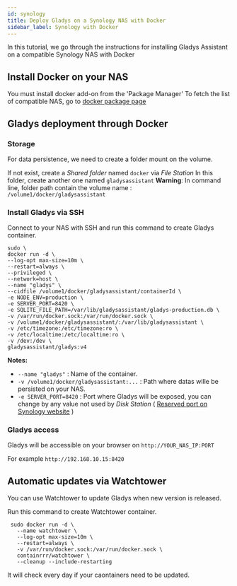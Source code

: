 ```yaml
---
id: synology
title: Deploy Gladys on a Synology NAS with Docker
sidebar_label: Synology with Docker
---
```


In this tutorial, we go through the instructions for installing Gladys Assistant on a compatible Synology NAS with Docker

## Install Docker on your NAS

You must install docker add-on from the 'Package Manager'
To fetch the list of compatible NAS, go to [docker package page](https://www.synology.com/en-global/dsm/packages/Docker)

## Gladys deployment through Docker

### Storage

For data persistence, we need to create a folder mount on the volume.

If not exist, create a *Shared folder* named `docker` via *File Station*
In this folder, create another one named `gladysassistant`
**Warning**: In command line, folder path contain the volume name : `/volume1/docker/gladysassistant`

### Install Gladys via SSH

Connect to your NAS with SSH and run this command to create Gladys container.

```
sudo \
docker run -d \
--log-opt max-size=10m \
--restart=always \
--privileged \
--network=host \
--name "gladys" \
--cidfile /volume1/docker/gladysassistant/containerId \
-e NODE_ENV=production \
-e SERVER_PORT=8420 \
-e SQLITE_FILE_PATH=/var/lib/gladysassistant/gladys-production.db \
-v /var/run/docker.sock:/var/run/docker.sock \
-v /volume1/docker/gladysassistant/:/var/lib/gladysassistant \
-v /etc/timezone:/etc/timezone:ro \
-v /etc/localtime:/etc/localtime:ro \
-v /dev:/dev \
gladysassistant/gladys:v4
```

**Notes:**

- `--name "gladys"` : Name of the container.
- `-v /volume1/docker/gladysassistant:...` : Path where datas wille be persisted on your NAS.
- `-e SERVER_PORT=8420` : Port where Gladys will be exposed, you can change by any value not used by *Disk Station* ( [Reserved port on Synology website](https://kb.synology.com/en-global/DSM/tutorial/What_network_ports_are_used_by_Synology_services) )

### Gladys access

Gladys will be accessible on your browser on `http://YOUR_NAS_IP:PORT`

For example `http://192.168.10.15:8420`

## Automatic updates via Watchtower

You can use Watchtower to update Gladys when new version is released. 

Run this command to create Watchtower container.

```
 sudo docker run -d \
   --name watchtower \
   --log-opt max-size=10m \
   --restart=always \
   -v /var/run/docker.sock:/var/run/docker.sock \
   containrrr/watchtower \
   --cleanup --include-restarting
```

It will check every day if your caontainers need to be updated.